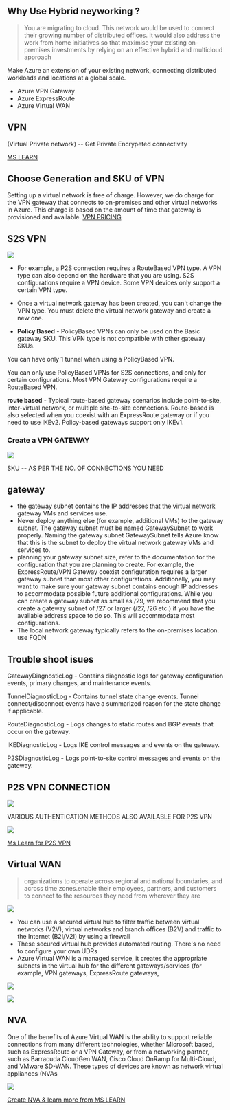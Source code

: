 ## Why Use Hybrid neyworking ?
> You are migrating to cloud. This network would be used to connect their growing number of distributed offices. It would also address the work from home initiatives so that  maximise your existing on-premises investments by relying on an effective hybrid and multicloud approach

Make Azure an extension of your existing network, connecting distributed workloads and locations at a global scale.

- Azure VPN Gateway
- Azure ExpressRoute
- Azure Virtual WAN

## VPN
(Virtual Private network) -- Get Private Encrypeted connectivity 

[MS LEARN](https://docs.microsoft.com/en-us/learn/modules/design-implement-hybrid-networking/2-design-implement-vpn-gateway)

## Choose Generation and SKU of VPN
Setting up a virtual network is free of charge. However, we do charge for the VPN gateway that connects to on-premises and other virtual networks in Azure. This charge is based on the amount of time that gateway is provisioned and available.
[VPN PRICING](https://azure.microsoft.com/en-in/pricing/details/vpn-gateway/)

## S2S VPN 

![](https://docs.microsoft.com/en-us/learn/wwl-azure/design-implement-hybrid-networking/media/site-site-vpn-architecture.png)

- For example, a P2S connection requires a RouteBased VPN type. A VPN type can also depend on the hardware that you are using. S2S configurations require a VPN device. Some VPN devices only support a certain VPN type.
- Once a virtual network gateway has been created, you can't change the VPN type. You must delete the virtual network gateway and create a new one.

-  **Policy Based** - PolicyBased VPNs can only be used on the Basic gateway SKU. This VPN type is not compatible with other gateway SKUs.

You can have only 1 tunnel when using a PolicyBased VPN.

You can only use PolicyBased VPNs for S2S connections, and only for certain configurations. Most VPN Gateway configurations require a RouteBased VPN.

**route based** -
Typical route-based gateway scenarios include point-to-site, inter-virtual network, or multiple site-to-site connections. Route-based is also selected when you coexist with an ExpressRoute gateway or if you need to use IKEv2. Policy-based gateways support only IKEv1.

### Create a VPN GATEWAY
![](https://docs.microsoft.com/en-us/learn/wwl-azure/design-implement-hybrid-networking/media/vpn-gateway-config.png)

SKU -- AS PER THE NO. OF CONNECTIONS YOU NEED 

## gateway
- the gateway subnet contains the IP addresses that the virtual network gateway VMs and services use. 
- Never deploy anything else (for example, additional VMs) to the gateway subnet. The gateway subnet must be named GatewaySubnet to work properly. Naming the gateway subnet GatewaySubnet tells Azure know that this is the subnet to deploy the virtual network gateway VMs and services to.
- planning your gateway subnet size, refer to the documentation for the configuration that you are planning to create. For example, the ExpressRoute/VPN Gateway coexist configuration requires a larger gateway subnet than most other configurations. Additionally, you may want to make sure your gateway subnet contains enough IP addresses to accommodate possible future additional configurations. While you can create a gateway subnet as small as /29, we recommend that you create a gateway subnet of /27 or larger (/27, /26 etc.) if you have the available address space to do so. This will accommodate most configurations.
- The local network gateway typically refers to the on-premises location. use FQDN 

## Trouble shoot isues
GatewayDiagnosticLog - Contains diagnostic logs for gateway configuration events, primary changes, and maintenance events.

TunnelDiagnosticLog - Contains tunnel state change events. Tunnel connect/disconnect events have a summarized reason for the state change if applicable.

RouteDiagnosticLog - Logs changes to static routes and BGP events that occur on the gateway.

IKEDiagnosticLog - Logs IKE control messages and events on the gateway.

P2SDiagnosticLog - Logs point-to-site control messages and events on the gateway.

## P2S VPN CONNECTION

![](https://docs.microsoft.com/en-us/learn/wwl-azure/design-implement-hybrid-networking/media/point-site-diagram.png)

VARIOUS AUTHENTICATION METHODS ALSO AVAILABLE FOR P2S VPN 

![](https://docs.microsoft.com/en-us/learn/wwl-azure/design-implement-hybrid-networking/media/p2s-authenticate-with-ad.png)

[Ms Learn for P2S VPN](https://docs.microsoft.com/en-us/learn/modules/design-implement-hybrid-networking/5-connect-devices-to-networks-point-to-site-vpn-connections)

## Virtual WAN
> organizations to operate across regional and national boundaries, and across time zones.enable their employees, partners, and customers to connect to the resources they need from wherever they are

![](https://docs.microsoft.com/en-us/learn/wwl-azure/design-implement-hybrid-networking/media/azure-wan-regions.png)

- You can use a secured virtual hub to filter traffic between virtual networks (V2V), virtual networks and branch offices (B2V) and traffic to the Internet (B2I/V2I) by using a firewall
- These secured virtual hub provides automated routing. There's no need to configure your own UDRs
- Azure Virtual WAN is a managed service, it creates the appropriate subnets in the virtual hub for the different gateways/services (for example, VPN gateways, ExpressRoute gateways, 

![](https://docs.microsoft.com/en-us/learn/wwl-azure/design-implement-hybrid-networking/media/concepts-association.png)

![](https://docs.microsoft.com/en-us/learn/wwl-azure/design-implement-hybrid-networking/media/concepts-propagation.png)

## NVA

One of the benefits of Azure Virtual WAN is the ability to support reliable connections from many different technologies, whether Microsoft based, such as ExpressRoute or a VPN Gateway, or from a networking partner, such as Barracuda CloudGen WAN, Cisco Cloud OnRamp for Multi-Cloud, and VMware SD-WAN. These types of devices are known as network virtual appliances (NVAs

![](https://docs.microsoft.com/en-us/learn/wwl-azure/design-implement-hybrid-networking/media/nva-high-level-process.png)

[Create NVA & learn more from MS LEARN](https://docs.microsoft.com/en-us/learn/modules/design-implement-hybrid-networking/8-create-network-virtual-appliance-virtual-hub)
